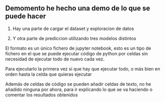 ## Demomento he hecho una demo de lo que se puede hacer

1. Hay una parte de cargar el dataset y exploracion de datos 

2. Y otra parte de prediccion utilizando tres modelos distintos


El formato es un único fichero de jupyter notebook, esto es un tipo de fichero en el que se puede ejecutar código de python por celdas sin necesidad de ejecutar todo de nuevo cada vez.

Para ejecutarlo la primera vez si que hay que ejecutar todo, o más bien en orden hasta la celda que quieras ejecutar

Además de celdas de código se pueden añadir celdas de texto, no he añadido ninguna por ahora, para ir explicando lo que se va haciendo o comentar los resultados obtenidos